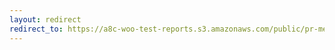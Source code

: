 ```yaml
---
layout: redirect
redirect_to: https://a8c-woo-test-reports.s3.amazonaws.com/public/pr-merge/39293/e2e/index.html
---
```

